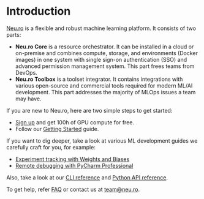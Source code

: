 # Introduction

[Neu.ro](https://neu.ro) is a flexible and robust machine learning platform. It consists of two parts:

* **Neu.ro Core** is a resource orchestrator. It can be installed in a cloud or on-premise and combines compute, storage, and environments \(Docker images\) in one system with single sign-on authentication \(SSO\) and advanced permission management system. This part frees teams from DevOps.
* **Neu.ro Toolbox** is a toolset integrator. It contains integrations with various open-source and commercial tools required for modern ML/AI development. This part addresses the majority of MLOps issues a team may have.

If you are new to Neu.ro, here are two simple steps to get started:

* [Sign up](https://neu.ro) and get 100h of GPU compute for free.
* Follow our [Getting Started](getting-started.md) guide.

If you want to dig deeper, take a look at various ML development guides we carefully craft for you, for example:

* [Experiment tracking with Weights and Biases](neu.ro-toolbox/experiment-tracking-with-weights-and-biases.md)
* [Remote debugging with PyCharm Professional](neu.ro-toolbox/remote-debugging-with-pycharm-professional.md)

Also, take a look at our [CLI reference](cli-reference/) and [Python API reference](https://neuromation-sdk.readthedocs.io/en/latest/).

To get help, refer [FAQ](faq.md) or contact us at [team@neu.ro](mailto:team@neu.ro).

